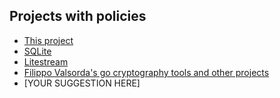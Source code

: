 ## Projects with policies

* [This project](CONTRIBUTING.md)
* [SQLite](https://www.sqlite.org/copyright.html)
* [Litestream](https://github.com/benbjohnson/litestream/blob/main/README.md#contribution-policy)
* [Filippo Valsorda's go cryptography tools and other projects](https://github.com/FiloSottile/FiloSottile/blob/main/maintenance.md)
* [YOUR SUGGESTION HERE]
